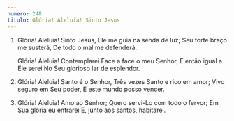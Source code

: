 ```yaml
---
numero: 248
titulo: Glória! Aleluia! Sinto Jesus
---
```

1. Glória! Aleluia! Sinto Jesus,
   Ele me guia na senda de luz;
   Seu forte braço me susterá,
   De todo o mal me defenderá.

   Glória! Aleluia! Contemplarei
   Face a face o meu Senhor,
   E então igual a Ele serei
   No Seu glorioso lar de esplendor.

2. Glória! Aleluia! Santo é o Senhor,
   Três vezes Santo e rico em amor;
   Vivo seguro em Seu poder,
   E este mundo posso vencer.

3. Glória! Aleluia! Amo ao Senhor;
   Quero servi-Lo com todo o fervor;
   Em Sua glória eu entrarei
   E, junto aos santos, habitarei.

